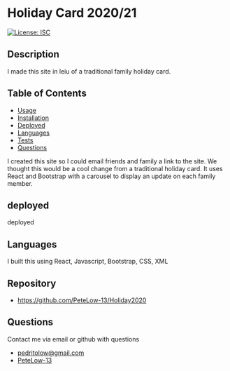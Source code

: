 # Holiday Card 2020/21
[![License: ISC](https://img.shields.io/badge/License-ISC-green.svg)](https://opensource.org/licenses/ISC)


## Description

I made this site in leiu of a traditional family holiday card. 
## Table of Contents
- [Usage](#usage)
- [Installation](#installation)
- [Deployed](#deployed)
- [Languages](#languages)
- [Tests](#tests)
- [Questions](#questions)

I created this site so I could email friends and family a link to the site. We thought this would be a cool change from a traditional holiday card. It uses React and Bootstrap with a carousel to display an update on each family member.

## deployed

deployed 
## Languages

I built this using React, Javascript, Bootstrap, CSS, XML

## Repository
- https://github.com/PeteLow-13/Holiday2020
## Questions

Contact me via email or github with questions
- pedritolow@gmail.com
- [PeteLow-13](http://github.com/PeteLow-13)
